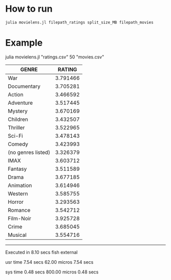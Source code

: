 # How to run

```bash
julia movielens.jl filepath_ratings split_size_MB filepath_movies
```

# Example

julia movielens.jl "ratings.csv" 50 "movies.csv"

|GENRE             |RATING  |
|------------------|--------|
|War               |3.791466|
|Documentary       |3.705281|
|Action            |3.466592|
|Adventure         |3.517445|
|Mystery           |3.670169|
|Children          |3.432507|
|Thriller          |3.522965|
|Sci-Fi            |3.478143|
|Comedy            |3.423993|
|(no genres listed)|3.326379|
|IMAX              |3.603712|
|Fantasy           |3.511589|
|Drama             |3.677185|
|Animation         |3.614946|
|Western           |3.585755|
|Horror            |3.293563|
|Romance           |3.542712|
|Film-Noir         |3.925728|
|Crime             |3.685045|
|Musical           |3.554716|

________________________________________________________
Executed in    8.10 secs    fish           external

   usr time    7.54 secs   62.00 micros    7.54 secs

   sys time    0.48 secs  800.00 micros    0.48 secs

